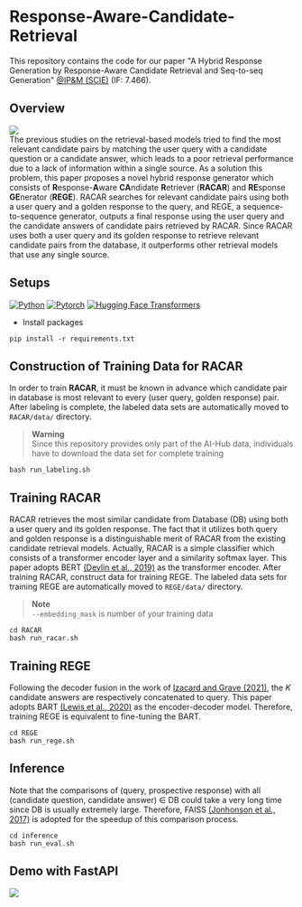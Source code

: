 # Response-Aware-Candidate-Retrieval
This repository contains the code for our paper "A Hybrid Response Generation by Response-Aware Candidate Retrieval and Seq-to-seq Generation" [@IP&M (SCIE)](https://www.sciencedirect.com/journal/information-processing-and-management) (IF: 7.466).

## Overview
<img src='https://user-images.githubusercontent.com/55969260/208833618-034cfad2-03f4-4387-875a-db0cd0b23fcc.png'> <br>
The previous studies on the retrieval-based models tried to find the most relevant candidate pairs by matching the user query with a candidate question or a candidate answer, which leads to a poor retrieval performance due to a lack of information within a single source. As a solution this problem, this paper proposes a novel hybrid response generator which consists of **R**esponse-**A**ware **CA**ndidate **R**etriever (**RACAR**) and **RE**sponse **GE**nerator (**REGE**). RACAR searches for relevant candidate pairs using both a user query and a golden response to the query, and REGE, a sequence-to-sequence generator, outputs a final response using the user query and the candidate answers of candidate pairs retrieved by RACAR. Since RACAR uses both a user query and its golden response to retrieve relevant candidate pairs from the database, it outperforms other retrieval models that use any single source.

## Setups
[![Python](https://img.shields.io/badge/python-3.8.5-blue?logo=python&logoColor=FED643)](https://www.python.org/downloads/release/python-385/)
[![Pytorch](https://img.shields.io/badge/pytorch-1.7.1-red?logo=pytorch)](https://pytorch.org/get-started/previous-versions/)
[![Hugging Face Transformers](https://img.shields.io/badge/%F0%9F%A4%97-Transformers|4.24.0-pink?color=FF33CC)](https://github.com/huggingface/transformers)

- Install packages
```
pip install -r requirements.txt
```
## Construction of Training Data for RACAR
In order to train **RACAR**, it must be known in advance which candidate pair in database is most relevant to every (user query, golden response) pair. After labeling is complete, the labeled data sets are automatically moved to `RACAR/data/` directory.
> **Warning** <br>
> Since this repository provides only part of the AI-Hub data, individuals have to download the data set for complete training

```
bash run_labeling.sh
```

## Training RACAR
RACAR retrieves the most similar candidate from Database (DB) using both a user query and its golden response. The fact that it utilizes both query and golden response is a distinguishable merit of RACAR from the existing candidate retrieval models. Actually, RACAR is a simple classifier which consists of a transformer encoder layer and a similarity softmax layer. This paper adopts BERT [(Devlin et al., 2019)](https://arxiv.org/abs/1810.04805) as the transformer encoder.
After training RACAR, construct data for training REGE. The labeled data sets for training REGE are automatically moved to `REGE/data/` directory. 
> **Note** <br>
> `--embedding_mask` is number of your training data
```
cd RACAR
bash run_racar.sh
```

## Training REGE
Following the decoder fusion in the work of [Izacard and Grave (2021)](https://arxiv.org/abs/2007.01282), the *K* candidate answers are respectively concatenated to query. This paper adopts BART [(Lewis et al., 2020)](https://arxiv.org/abs/1910.13461) as the encoder-decoder model. Therefore, training REGE is equivalent to fine-tuning the BART.
```
cd REGE
bash run_rege.sh
```

## Inference
Note that the comparisons of (query, prospective response) with all (candidate question, candidate answer) ∈ DB could take a very long time since DB is usually extremely large. Therefore, FAISS [(Jonhonson et al., 2017)](https://arxiv.org/abs/1702.08734) is adopted for the speedup of this comparison process.
```
cd inference
bash run_eval.sh
```

## Demo with FastAPI
<img src = "https://user-images.githubusercontent.com/55969260/200460525-ac04b760-0b66-4371-84f5-d82f15d1b1e6.gif"> <br>
